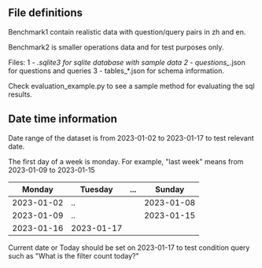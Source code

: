 ## File definitions

Benchmark1 contain realistic data with question/query pairs in zh and en.

Benchmark2 is smaller operations data and for test purposes only.

Files:
1 - *.sqlite3 for sqlite database with sample data
2 - questions_*.json for questions and queries
3 - tables_*.json for schema information.

Check evaluation_example.py to see a sample method for evaluating the sql results.

## Date time information

Date range of the dataset is from 2023-01-02 to 2023-01-17 to test relevant date.

The first day of a week is monday. For example, "last week" means from 2023-01-09 to 2023-01-15

| Monday     | Tuesday    | ... | Sunday     |
|------------|------------|-----|------------|
| 2023-01-02 | ..         |     | 2023-01-08 |
| 2023-01-09 | ..         |     | 2023-01-15 |
| 2023-01-16 | 2023-01-17 |     |            |

Current date or Today should be set on 2023-01-17 to test condition query such as "What is the filter count today?"